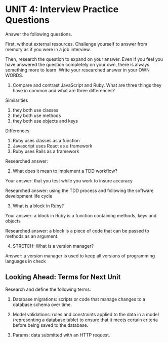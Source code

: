 # UNIT 4: Interview Practice Questions

Answer the following questions.

First, without external resources. Challenge yourself to answer from memory as if you were in a job interview.

Then, research the question to expand on your answer. Even if you feel you have answered the question completely on your own, there is always something more to learn. Write your researched answer in your OWN WORDS.

1. Compare and contrast JavaScript and Ruby. What are three things they have in common and what are three differences?

Similarities

1. they both use classes
2. they both use methods
3. they both use objects and keys

Differences

1. Ruby uses classes as a function
2. Javascript uses React as a framework
3. Ruby uses Rails as a framework

Researched answer:

2. What does it mean to implement a TDD workflow?

Your answer: that you test while you work to insure accuracy 

Researched answer: using the TDD process and following the software development life cycle

3. What is a block in Ruby?

Your answer: a block in Ruby is a function containing methods, keys and objects

Researched answer: a block is a piece of code that can be passed to methods as an argument.

4. STRETCH: What is a version manager?

Answer: a version manager is used to keep all versions of programming languages in check

## Looking Ahead: Terms for Next Unit

Research and define the following terms.

1. Database migrations: scripts or code that manage changes to a database schema over time.

2. Model validations: rules and constraints applied to the data in a model (representing a database table) to ensure that it meets certain criteria before being saved to the database.

3. Params: data submitted with an HTTP request. 
